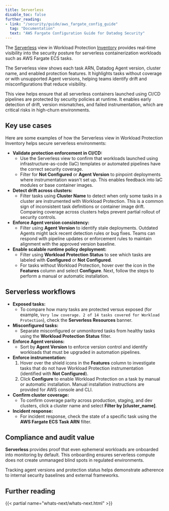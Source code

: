 ```yaml
---
title: Serverless
disable_toc: false
further_reading:
- link: "/security/guide/aws_fargate_config_guide"
  tag: "Documentation"
  text: "AWS Fargate Configuration Guide for Datadog Security"
---
```


The [Serverless][1] view in Workload Protection [Inventory][2] provides real-time visibility into the security posture for serverless containerization workloads such as AWS Fargate ECS tasks. 

The Serverless view shows each task ARN, Datadog Agent version, cluster name, and enabled protection features. It highlights tasks without coverage or with unsupported Agent versions, helping teams identify drift and misconfigurations that reduce visibility.

This view helps ensure that all serverless containers launched using CI/CD pipelines are protected by security policies at runtime. It enables early detection of drift, version mismatches, and failed instrumentation, which are critical risks in high-churn environments.

## Key use cases

Here are some examples of how the Serverless view in Workload Protection Inventory helps secure serverless environments:

- **Validate protection enforcement in CI/CD:** 
  - Use the Serverless view to confirm that workloads launched using infrastructure-as-code (IaC) templates or automated pipelines have the correct security coverage. 
  - Filter for **Not Configured** or **Agent Version** to pinpoint deployments where instrumentation wasn't set up. This enables feedback into IaC modules or base container images.
- **Detect drift across clusters:** 
  - Filter tasks using **Cluster Name** to detect when only some tasks in a cluster are instrumented with Workload Protection. This is a common sign of inconsistent task definitions or container image drift. Comparing coverage across clusters helps prevent partial rollout of security controls.
- **Enforce Agent version consistency:** 
  - Filter using **Agent Version** to identify stale deployments. Outdated Agents might lack recent detection rules or bug fixes. Teams can respond with pipeline updates or enforcement rules to maintain alignment with the approved version baseline.
- **Enable scalable runtime policy deployment:** 
  - Filter using **Workload Protection Status** to see which tasks are labeled with **Configured** or **Not Configured**. 
  - For tasks without Workload Protection, hover over the icon in the **Features** column and select **Configure**. Next, follow the steps to perform a manual or automatic installation.

## Serverless workflows

- **Exposed tasks:**
  - To compare how many tasks are protected versus exposed (for example, `Very low coverage. 2 of 14 tasks covered for Workload Protection`), check the **Serverless Resources** banner.
- **Misconfigured tasks:**
  - Separate misconfigured or unmonitored tasks from healthy tasks using the **Workload Protection Status** filter.
- **Enforce Agent versions:**
  - Sort by **Agent Version** to enforce version control and identify workloads that must be upgraded in automation pipelines.
- **Enforce instrumentation:**
  1. Hover over the shield icons in the **Features** column to investigate tasks that do not have Workload Protection instrumentation (identified with **Not Configured**).
  2. Click **Configure** to enable Workload Protection on a task by manual or automatic installation.
  Manual installation instructions are provided for AWS console and CLI.
- **Confirm cluster coverage:**
  - To confirm coverage parity across production, staging, and dev clusters, click a cluster name and select **Filter by [cluster_name]**.
- **Incident response:**
  - For incident response, check the state of a specific task using the **AWS Fargate ECS Task ARN** filter.

## Compliance and audit value

**Serverless** provides proof that even ephemeral workloads are onboarded into monitoring by default. This onboarding ensures serverless compute does not create unmanaged blind spots in regulated environments. 

Tracking agent versions and protection status helps demonstrate adherence to internal security baselines and external frameworks. 

## Further reading

{{< partial name="whats-next/whats-next.html" >}}

[1]: https://app.datadoghq.com/security/workload-protection/inventory/serverless
[2]: https://app.datadoghq.com/security/workload-protection/inventory/hosts